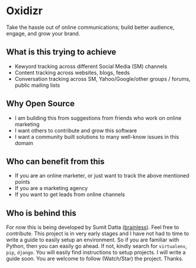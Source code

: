 Oxidizr
=======

Take the hassle out of online communications; build better audience, engage, and grow your brand.


What is this trying to achieve
-----------------------------

- Kewyord tracking across different Social Media (SM) channels
- Content tracking across websites, blogs, feeds
- Conversation tracking across SM, Yahoo/Google/other groups / forums, public mailing lists


Why Open Source
---------------

- I am building this from suggestions from friends who work on online marketing
- I want others to contribute and grow this software
- I want a community built solutions to many well-know issues in this domain


Who can benefit from this
-------------------------
- If you are an online marketer, or just want to track the above mentioned points
- If you are a marketing agency
- If you want to get leads from online channels


Who is behind this
------------------
For now this is being developed by Sumit Datta ([brainless](https://github.com/brainless)). Feel free to contribute. This project is in very early stages and I have not had to time to write a guide to easily setup an environment. So if you are familiar with Python, then you can easily go ahead. If not, kindly search for `virtualenv`, `pip`, `django`. You will easily find instructions to setup projects. I will write a guide soon. You are welcome to follow (Watch/Star) the project. Thanks.
